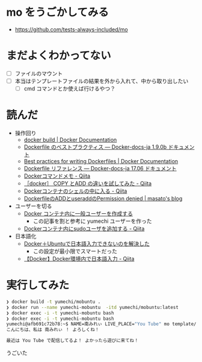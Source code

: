 # mo をうごかしてみる

* https://github.com/tests-always-included/mo

# まだよくわかってない

* [ ] ファイルのマウント
* [ ] 本当はテンプレートファイルの結果を外から入れて、中から取り出したい
    * [ ] cmd コマンドとか使えば行けるやつ？

# 読んだ

* 操作回り
    * [docker build | Docker Documentation](https://docs.docker.com/engine/reference/commandline/build/)
    * [Dockerfile のベストプラクティス — Docker-docs-ja 1.9.0b ドキュメント](http://docs.docker.jp/engine/articles/dockerfile_best-practice.html)
    * [Best practices for writing Dockerfiles | Docker Documentation](https://docs.docker.com/develop/develop-images/dockerfile_best-practices/)
    * [Dockerfile リファレンス — Docker-docs-ja 17.06 ドキュメント](http://docs.docker.jp/engine/reference/builder.html)
    * [Dockerコマンドメモ - Qiita](https://qiita.com/curseoff/items/a9e64ad01d673abb6866)
    * [［docker］ COPY とADD の違いを試してみた - Qiita](https://qiita.com/hihihiroro/items/0956326d6731bc927166)
    * [Dockerコンテナのシェルの中に入る - Qiita](https://qiita.com/__cooper/items/4740c24666299c366044)
    * [DockerfileのADDとuseraddのPermission denied | masato's blog](https://masato.github.io/2014/06/24/docker-devenv-adduser-add-permission-denied/)
* ユーザーを切る
    * [Docker コンテナ内に一般ユーザーを作成する](https://zukucode.com/2019/06/docker-user.html)
        * この記事を割と参考に yumechi ユーザーを作った
    * [Dockerコンテナ内にsudoユーザを追加する - Qiita](https://qiita.com/iganari/items/1d590e358a029a1776d6)
* 日本語化
    * [Docker＋Ubuntuで日本語入力できないのを解決した](https://blog.nocorica.jp/2017/01/docker-ubuntu-japanese-input/)
        * この設定が最小限でスマートだった
    * [【Docker】Docker環境内で日本語入力 - Qiita](https://qiita.com/yokoto/items/fc2ecdc0a7a5e14bdcaa)

# 実行してみた

```sh
❯ docker build -t yumechi/mobuntu .
❯ docker run --name yumechi-mobuntu  -itd yumechi/mobuntu:latest
❯ docker exec -i -t yumechi-mobuntu bash
❯ docker exec -i -t yumechi-mobuntu bash
yumechi@afb691c72b78:~$ NAME=南みれぃ LIVE_PLACE="You Tube" mo template/fun-trip.mo
こんにちは、私は 南みれぃ ！ よろしくね！

最近は You Tube で配信してるよ！ よかったら遊びに来てね！
```

うごいた